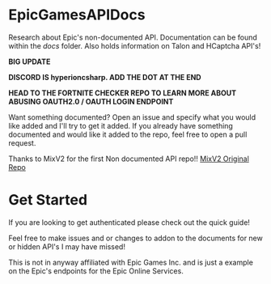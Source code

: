 # EpicGamesAPIDocs
Research about Epic's non-documented API. Documentation can be found within the _*docs*_ folder.
Also holds information on Talon and HCaptcha API's!

**BIG UPDATE**

**DISCORD IS hyperioncsharp. ADD THE DOT AT THE END**

**HEAD TO THE FORTNITE CHECKER REPO TO LEARN MORE ABOUT ABUSING OAUTH2.0 / OAUTH LOGIN ENDPOINT**

Want something documented? Open an issue and specify what you would like added and I'll try to get it added.
If you already have something documented and would like it added to the repo, feel free to open a pull request.

Thanks to MixV2 for the first Non documented API repo!! [MixV2 Original Repo](https://github.com/MixV2/EpicResearch)

# Get Started
If you are looking to get authenticated please check out the quick guide!

Feel free to make issues and or changes to addon to the documents for new or hidden API's I may have missed!

This is not in anyway affiliated with Epic Games Inc. and is just a example on the Epic's endpoints for the Epic Online Services.
